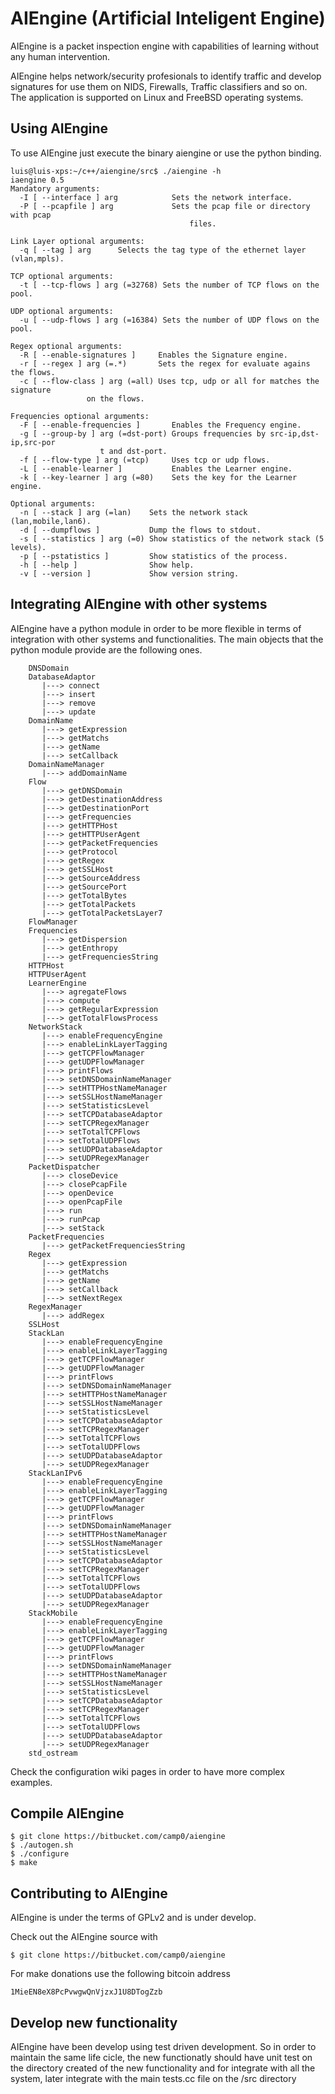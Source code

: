 AIEngine (Artificial Inteligent Engine)
=========

AIEngine is a packet inspection engine with capabilities of learning
without any human intervention.  

AIEngine helps network/security profesionals to identify traffic and develop
signatures for use them on NIDS, Firewalls, Traffic classifiers and so on.
The application is supported on Linux and FreeBSD operating systems.

Using AIEngine 
---------------

To use AIEngine just execute the binary aiengine or use the python binding.

	luis@luis-xps:~/c++/aiengine/src$ ./aiengine -h
	iaengine 0.5
	Mandatory arguments:
	  -I [ --interface ] arg            Sets the network interface.
	  -P [ --pcapfile ] arg             Sets the pcap file or directory with pcap 
                                    	    files.

	Link Layer optional arguments:
	  -q [ --tag ] arg      Selects the tag type of the ethernet layer (vlan,mpls).

	TCP optional arguments:
	  -t [ --tcp-flows ] arg (=32768) Sets the number of TCP flows on the pool.

	UDP optional arguments:
	  -u [ --udp-flows ] arg (=16384) Sets the number of UDP flows on the pool.

	Regex optional arguments:
	  -R [ --enable-signatures ]     Enables the Signature engine.
	  -r [ --regex ] arg (=.*)       Sets the regex for evaluate agains the flows.
	  -c [ --flow-class ] arg (=all) Uses tcp, udp or all for matches the signature
					 on the flows.

	Frequencies optional arguments:
	  -F [ --enable-frequencies ]       Enables the Frequency engine.
	  -g [ --group-by ] arg (=dst-port) Groups frequencies by src-ip,dst-ip,src-por
					    t and dst-port.
	  -f [ --flow-type ] arg (=tcp)     Uses tcp or udp flows.
	  -L [ --enable-learner ]           Enables the Learner engine.
	  -k [ --key-learner ] arg (=80)    Sets the key for the Learner engine.

	Optional arguments:
	  -n [ --stack ] arg (=lan)    Sets the network stack (lan,mobile,lan6).
	  -d [ --dumpflows ]           Dump the flows to stdout.
	  -s [ --statistics ] arg (=0) Show statistics of the network stack (5 levels).
	  -p [ --pstatistics ]         Show statistics of the process.
	  -h [ --help ]                Show help.
	  -v [ --version ]             Show version string.

Integrating AIEngine with other systems 
---------------------------------------

AIEngine have a python module in order to be more flexible in terms of integration with other systems and functionalities.
The main objects that the python module provide are the following ones.


        DNSDomain
        DatabaseAdaptor
           |---> connect
           |---> insert
           |---> remove
           |---> update
        DomainName
           |---> getExpression
           |---> getMatchs
           |---> getName
           |---> setCallback
        DomainNameManager
           |---> addDomainName
        Flow
           |---> getDNSDomain
           |---> getDestinationAddress
           |---> getDestinationPort
           |---> getFrequencies
           |---> getHTTPHost
           |---> getHTTPUserAgent
           |---> getPacketFrequencies
           |---> getProtocol
           |---> getRegex
           |---> getSSLHost
           |---> getSourceAddress
           |---> getSourcePort
           |---> getTotalBytes
           |---> getTotalPackets
           |---> getTotalPacketsLayer7
        FlowManager
        Frequencies
           |---> getDispersion
           |---> getEnthropy
           |---> getFrequenciesString
        HTTPHost
        HTTPUserAgent
        LearnerEngine
           |---> agregateFlows
           |---> compute
           |---> getRegularExpression
           |---> getTotalFlowsProcess
        NetworkStack
           |---> enableFrequencyEngine
           |---> enableLinkLayerTagging
           |---> getTCPFlowManager
           |---> getUDPFlowManager
           |---> printFlows
           |---> setDNSDomainNameManager
           |---> setHTTPHostNameManager
           |---> setSSLHostNameManager
           |---> setStatisticsLevel
           |---> setTCPDatabaseAdaptor
           |---> setTCPRegexManager
           |---> setTotalTCPFlows
           |---> setTotalUDPFlows
           |---> setUDPDatabaseAdaptor
           |---> setUDPRegexManager
        PacketDispatcher
           |---> closeDevice
           |---> closePcapFile
           |---> openDevice
           |---> openPcapFile
           |---> run
           |---> runPcap
           |---> setStack
        PacketFrequencies
           |---> getPacketFrequenciesString
        Regex
           |---> getExpression
           |---> getMatchs
           |---> getName
           |---> setCallback
           |---> setNextRegex
        RegexManager
           |---> addRegex
        SSLHost
        StackLan
           |---> enableFrequencyEngine
           |---> enableLinkLayerTagging
           |---> getTCPFlowManager
           |---> getUDPFlowManager
           |---> printFlows
           |---> setDNSDomainNameManager
           |---> setHTTPHostNameManager
           |---> setSSLHostNameManager
           |---> setStatisticsLevel
           |---> setTCPDatabaseAdaptor
           |---> setTCPRegexManager
           |---> setTotalTCPFlows
           |---> setTotalUDPFlows
           |---> setUDPDatabaseAdaptor
           |---> setUDPRegexManager
        StackLanIPv6
           |---> enableFrequencyEngine
           |---> enableLinkLayerTagging
           |---> getTCPFlowManager
           |---> getUDPFlowManager
           |---> printFlows
           |---> setDNSDomainNameManager
           |---> setHTTPHostNameManager
           |---> setSSLHostNameManager
           |---> setStatisticsLevel
           |---> setTCPDatabaseAdaptor
           |---> setTCPRegexManager
           |---> setTotalTCPFlows
           |---> setTotalUDPFlows
           |---> setUDPDatabaseAdaptor
           |---> setUDPRegexManager
        StackMobile
           |---> enableFrequencyEngine
           |---> enableLinkLayerTagging
           |---> getTCPFlowManager
           |---> getUDPFlowManager
           |---> printFlows
           |---> setDNSDomainNameManager
           |---> setHTTPHostNameManager
           |---> setSSLHostNameManager
           |---> setStatisticsLevel
           |---> setTCPDatabaseAdaptor
           |---> setTCPRegexManager
           |---> setTotalTCPFlows
           |---> setTotalUDPFlows
           |---> setUDPDatabaseAdaptor
           |---> setUDPRegexManager
        std_ostream

Check the configuration wiki pages in order to have more complex examples.

Compile AIEngine
----------------

    $ git clone https://bitbucket.com/camp0/aiengine
    $ ./autogen.sh
    $ ./configure
    $ make

Contributing to AIEngine 
-------------------------

AIEngine is under the terms of GPLv2 and is under develop.

Check out the AIEngine source with 

    $ git clone https://bitbucket.com/camp0/aiengine

For make donations use the following bitcoin address

    1MieEN8eX8PcPvwgwQnVjzxJ1U8DTogZzb

Develop new functionality
-------------------------

AIEngine have been develop using test driven development. So in order to maintain the same life cicle, the new functionatly
 should have unit test on the directory created of the new functionality and for integrate with all the system, later integrate
with the main tests.cc file on the /src directory


